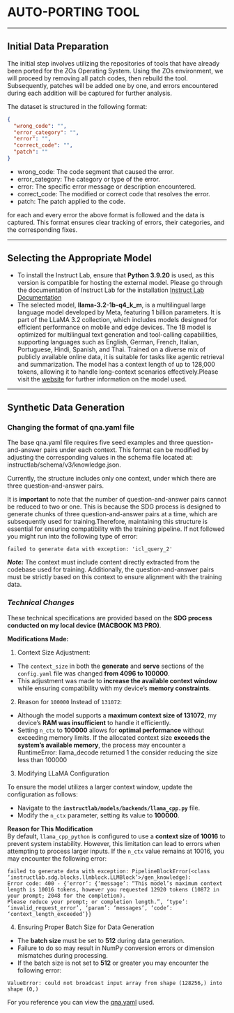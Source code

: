 # **AUTO-PORTING TOOL**
***
## **Initial Data Preparation**
The initial step involves utilizing the repositories of tools that have already been ported for the ZOs Operating System. Using the ZOs environment, we will proceed by removing all patch codes, then rebuild the tool. Subsequently, patches will be added one by one, and errors encountered during each addition will be captured for further analysis.

The dataset is structured in the following format:
```json
{
  "wrong_code": "",
  "error_category": "",
  "error": "",
  "correct_code": "",
  "patch": ""
}
```

* wrong_code: The code segment that caused the error.
* error_category: The category or type of the error.
* error: The specific error message or description encountered.
* correct_code: The modified or correct code that resolves the error.
* patch: The patch applied to the code.
  
for each and every error the above format is followed and the data is captured.
This format ensures clear tracking of errors, their categories, and the corresponding fixes.
***
## **Selecting the Appropriate Model**
* To install the Instruct Lab, ensure that **Python 3.9.20** is used, as this version is compatible for hosting the external model.
  Please go through the documentation of Instruct Lab for the installation [Instruct Lab Documentation](https://docs.instructlab.ai/)
* The selected model, **llama-3.2-1b-q4_k_m**, is a multilingual large language model developed by Meta, featuring 1 billion parameters. It is part of the LLaMA 3.2 collection, which includes models designed for efficient performance on mobile and edge devices. The 1B model is optimized for multilingual text generation and tool-calling capabilities, supporting languages such as English, German, French, Italian, Portuguese, Hindi, Spanish, and Thai. Trained on a diverse mix of publicly available online data, it is suitable for tasks like agentic retrieval and summarization. The model has a context length of up to 128,000 tokens, allowing it to handle long-context scenarios effectively.Please visit the [website](https://huggingface.co/medmekk/Llama-3.2-1B-Q4_K_M-GGUF) for further information on the model used.
***
## **Synthetic Data Generation**
### **Changing the format of qna.yaml file**
The base qna.yaml file requires five seed examples and three question-and-answer pairs under each context.
This format can be modified by adjusting the corresponding values in the schema file located at:
instructlab/schema/v3/knowledge.json.

Currently, the structure includes only one context, under which there are three question-and-answer pairs.

It is **important** to note that the number of question-and-answer pairs cannot be reduced to two or one. This is because the SDG process is designed to generate chunks of three question-and-answer pairs at a time, which are subsequently used for training.Therefore, maintaining this structure is essential for ensuring compatibility with the training pipeline. If not followed you might run into the following type of error:
```
failed to generate data with exception: 'icl_query_2'
```

***Note:*** The context must include content directly extracted from the codebase used for training. Additionally, the question-and-answer pairs must be strictly based on this context to ensure alignment with the training data.

### ***Technical Changes***
These technical specifications are provided based on the **SDG process conducted on my local device (MACBOOK M3 PRO)**.

**Modifications Made:**	
1. Context Size Adjustment:
- The `context_size` in both the **generate** and **serve** sections of the `config.yaml` file was changed **from 4096 to 100000**.
- This adjustment was made to **increase the available context window** while ensuring compatibility with my device’s **memory constraints**.

2. Reason for `100000` Instead of `131072`:
- Although the model supports a **maximum context size of 131072**, my device’s **RAM was insufficient** to handle it efficiently.
- Setting `n_ctx` to **100000** allows for **optimal performance** without exceeding memory limits. If the allocated context size **exceeds the system’s available memory**, the process may encounter a RuntimeError: llama_decode returned 1 the consider reducing the size less than 100000

3. Modifying LLaMA Configuration  

  To ensure the model utilizes a larger context window, update the configuration as follows:  

- Navigate to the **`instructlab/models/backends/llama_cpp.py`** file.  
- Modify the `n_ctx` parameter, setting its value to **100000**.  

 **Reason for This Modification**  
By default, `llama_cpp_python` is configured to use a **context size of 10016** to prevent system instability. However, this limitation can lead to errors when attempting to process larger inputs. If the `n_ctx` value remains at 10016, you may encounter the following error:  
```
failed to generate data with exception: PipelineBlockError(<class ‘instructlab.sdg.blocks.llmblock.LLMBlock’>/gen_knowledge):
Error code: 400 - {‘error’: {‘message’: “This model’s maximum context length is 10016 tokens, however you requested 12920 tokens (10872 in your prompt; 2048 for the completion).
Please reduce your prompt; or completion length.”, ‘type’: ‘invalid_request_error’, ‘param’: ‘messages’, ‘code’: ‘context_length_exceeded’}}
```
4. Ensuring Proper Batch Size for Data Generation
- The **batch size** must be set to **512** during data generation.
- Failure to do so may result in NumPy conversion errors or dimension mismatches during processing.
- If the batch size is not set to **512** or greater you may encounter the following error:
```
ValueError: could not broadcast input array from shape (128256,) into shape (0,)
```
For you reference you can view the [qna.yaml](https://github.com/Prithiviraj25/autoporting/blob/main/qna.yaml) used.
